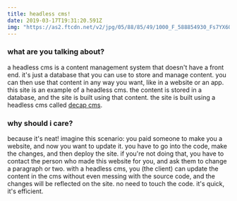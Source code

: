 ```yaml
---
title: headless cms!
date: 2019-03-17T19:31:20.591Z
img: "https://as2.ftcdn.net/v2/jpg/05/88/85/49/1000_F_588854930_Fs7YX6QysTIVOF888nR4dwVX3SKRpcU7.jpg"
---
```


### what are you talking about?

a headless cms is a content management system that doesn't have a front end. it's just a database that you can use to store and manage content. you can then use that content in any way you want, like in a website or an app. this site is an example of a headless cms. the content is stored in a database, and the site is built using that content. the site is built using a headless cms called [decap cms](https://decapcms.org/).

### why should i care?

because it's neat! imagine this scenario: you paid someone to make you a website, and now you want to update it. you have to go into the code, make the changes, and then deploy the site. if you're not doing that, you have to contact the person who made this website for you, and ask them to change a paragraph or two. with a headless cms, you (the client) can update the content in the cms without even messing with the source code, and the changes will be reflected on the site. no need to touch the code. it's quick, it's efficient.

